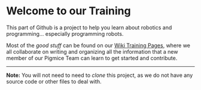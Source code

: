 # Welcome to our Training

This part of Github is a project to help you learn about robotics and programming... especially programming robots.

Most of the *good stuff* can be found on our [Wiki Training Pages](https://github.com/Pigmice2733/Robotics-Class/wiki), where we all collaborate on writing and organizing all the information that a new member of our Pigmice Team can learn to get started and contribute.

------

**Note:** You will not need to need to *clone* this project, as we do not have any source code or other files to deal with.
